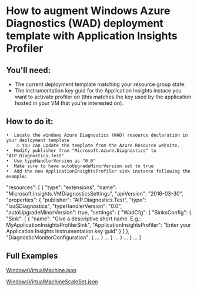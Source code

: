 # How to augment Windows Azure Diagnostics (WAD) deployment template with Application Insights Profiler

## You'll need:

- The current deployment template matching your resource group state.
- The instrumentation key guid for the Application Insights instace you want to activate profiler on
    (this matches the key used by the application hosted in your VM that you're interested on).


## How to do it:

	•  Locate the windows Azure Diagnostics (WAD) resource declaration in your deployment template
		○ You can update the template from the Azure Resource website.
	•  Modify publisher from "Microsoft.Azure.Diagnostics" to "AIP.Diagnostics.Test"
	•  Use typeHandlerVersion as "0.0"
	•  Make sure to have autoUpgradeMinorVersion set to true
	•  Add the new ApplicationInsightsProfiler sink instance following the example:

"resources": [
        {
          "type": "extensions",
          "name": "Microsoft.Insights.VMDiagnosticsSettings",
          "apiVersion": "2016-03-30",
          "properties": {
            "publisher": "AIP.Diagnostics.Test",
            "type": "IaaSDiagnostics",
            "typeHandlerVersion": "0.0",
            "autoUpgradeMinorVersion": true,
            "settings": {
              "WadCfg": {
                "SinksConfig": {
                  "Sink": [
                    {
                      "name": "Give a descriptive short name. E.g.: MyApplicationInsightsProfilerSink",
                      "ApplicationInsightsProfiler": "Enter your Application Insights instrumentation key guid"
                    }
                  ]
                },
                "DiagnosticMonitorConfiguration": {
                    ...
                }
                ...
              }
              ...
            }
            ...
          }
          ...
]

## Full Examples
[WindowsVirtualMachine.json](https://wadexample.blob.core.windows.net/wadexample/WindowsVirtualMachine.json)

[WindowsVirtualMachineScaleSet.json](https://wadexample.blob.core.windows.net/wadexample/WindowsVirtualMachineScaleSet.json)
